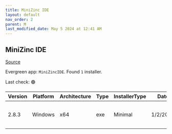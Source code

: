 ```yaml
---
title: MiniZinc IDE
layout: default
nav_order: 2
parent: M
last_modified_date: May 5 2024 at 12:41 AM
---
```


## MiniZinc IDE

[Source](https://www.minizinc.org/)

Evergreen app: `MiniZincIDE`. Found `1` installer.

Last check: 🟢

| Version | Platform | Architecture | Type | InstallerType | Date     | Size     | URI                                                                                                                                                                                                                    |
| ------- | -------- | ------------ | ---- | ------------- | -------- | -------- | ---------------------------------------------------------------------------------------------------------------------------------------------------------------------------------------------------------------------- |
| 2.8.3   | Windows  | x64          | exe  | Minimal       | 1/2/2024 | 33027427 | [https://github.com/MiniZinc/MiniZincIDE/releases/download/2.8.3/MiniZincIDE-2.8.3-bundled-setup-win64.exe](https://github.com/MiniZinc/MiniZincIDE/releases/download/2.8.3/MiniZincIDE-2.8.3-bundled-setup-win64.exe) |
